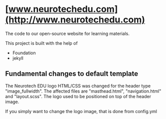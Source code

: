 # [www.neurotechedu.com](http://www.neurotechedu.com)

The code to our open-source website for learning materials.

This project is built with the help of

 * Foundation
 * jekyll

## Fundamental changes to default template

The Neurotech EDU logo HTML/CSS was changed for the header type "image_fullwidth". The affected files are "masthead.html", "navigation.html" and "layout.scss". The logo used to be positioned on top of the header image.

If you simply want to change the logo image, that is done from config.yml
